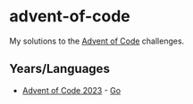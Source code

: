 # advent-of-code

My solutions to the [Advent of Code](https://adventofcode.com/) challenges.

## Years/Languages

* [Advent of Code 2023](https://adventofcode.com/2023) - [Go](https://go.dev/)

